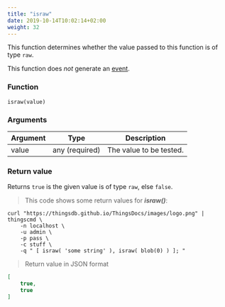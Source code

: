 ```yaml
---
title: "israw"
date: 2019-10-14T10:02:14+02:00
weight: 32
---
```


This function determines whether the value passed to this function is of
type `raw`.

This function does *not* generate an [event](../../events).

### Function
`israw(value)`

### Arguments
Argument | Type | Description
-------- | ---- | -----------
value | any (required) | The value to be tested.

### Return value
Returns `true` is the given value is of type `raw`, else `false`.

> This code shows some return values for ***israw()***:

```shell
curl "https://thingsdb.github.io/ThingsDocs/images/logo.png" |
thingscmd \
    -n localhost \
    -u admin \
    -p pass \
    -c stuff \
    -q " [ israw( 'some string' ), israw( blob(0) ) ]; "
```

> Return value in JSON format

```json
[
    true,
    true
]
```

